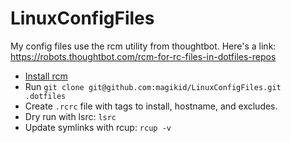 LinuxConfigFiles
================

My config files use the rcm utility from thoughtbot.  Here's a link: https://robots.thoughtbot.com/rcm-for-rc-files-in-dotfiles-repos

- [Install rcm](https://github.com/thoughtbot/rcm#installation)
- Run `git clone git@github.com:magikid/LinuxConfigFiles.git .dotfiles`
- Create `.rcrc` file with tags to install, hostname, and excludes.
- Dry run with lsrc: `lsrc`
- Update symlinks with rcup: `rcup -v`


